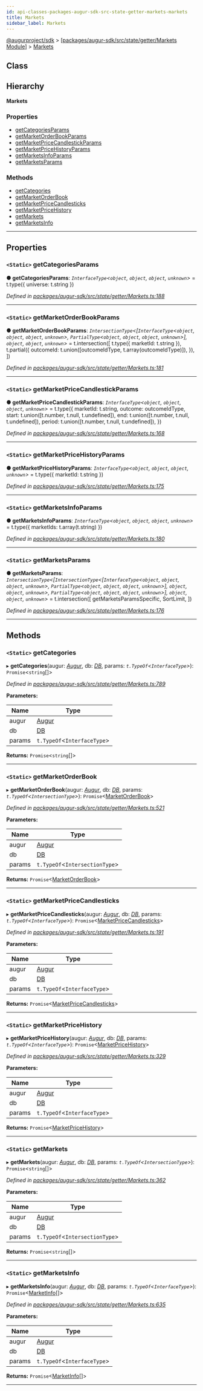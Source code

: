 ```yaml
---
id: api-classes-packages-augur-sdk-src-state-getter-markets-markets
title: Markets
sidebar_label: Markets
---
```


[@augurproject/sdk](api-readme.md) > [[packages/augur-sdk/src/state/getter/Markets Module]](api-modules-packages-augur-sdk-src-state-getter-markets-module.md) > [Markets](api-classes-packages-augur-sdk-src-state-getter-markets-markets.md)

## Class

## Hierarchy

**Markets**

### Properties

* [getCategoriesParams](api-classes-packages-augur-sdk-src-state-getter-markets-markets.md#getcategoriesparams)
* [getMarketOrderBookParams](api-classes-packages-augur-sdk-src-state-getter-markets-markets.md#getmarketorderbookparams)
* [getMarketPriceCandlestickParams](api-classes-packages-augur-sdk-src-state-getter-markets-markets.md#getmarketpricecandlestickparams)
* [getMarketPriceHistoryParams](api-classes-packages-augur-sdk-src-state-getter-markets-markets.md#getmarketpricehistoryparams)
* [getMarketsInfoParams](api-classes-packages-augur-sdk-src-state-getter-markets-markets.md#getmarketsinfoparams)
* [getMarketsParams](api-classes-packages-augur-sdk-src-state-getter-markets-markets.md#getmarketsparams)

### Methods

* [getCategories](api-classes-packages-augur-sdk-src-state-getter-markets-markets.md#getcategories)
* [getMarketOrderBook](api-classes-packages-augur-sdk-src-state-getter-markets-markets.md#getmarketorderbook)
* [getMarketPriceCandlesticks](api-classes-packages-augur-sdk-src-state-getter-markets-markets.md#getmarketpricecandlesticks)
* [getMarketPriceHistory](api-classes-packages-augur-sdk-src-state-getter-markets-markets.md#getmarketpricehistory)
* [getMarkets](api-classes-packages-augur-sdk-src-state-getter-markets-markets.md#getmarkets)
* [getMarketsInfo](api-classes-packages-augur-sdk-src-state-getter-markets-markets.md#getmarketsinfo)

---

## Properties

<a id="getcategoriesparams"></a>

### `<Static>` getCategoriesParams

**● getCategoriesParams**: *`InterfaceType`<`object`, `object`, `object`, `unknown`>* =  t.type({ universe: t.string })

*Defined in [packages/augur-sdk/src/state/getter/Markets.ts:188](https://github.com/AugurProject/augur/blob/a689f5d0f9/packages/augur-sdk/src/state/getter/Markets.ts#L188)*

___
<a id="getmarketorderbookparams"></a>

### `<Static>` getMarketOrderBookParams

**● getMarketOrderBookParams**: *`IntersectionType`<[`InterfaceType`<`object`, `object`, `object`, `unknown`>, `PartialType`<`object`, `object`, `object`, `unknown`>], `object`, `object`, `unknown`>* =  t.intersection([
    t.type({ marketId: t.string }),
    t.partial({
      outcomeId: t.union([outcomeIdType, t.array(outcomeIdType)]),
    }),
  ])

*Defined in [packages/augur-sdk/src/state/getter/Markets.ts:181](https://github.com/AugurProject/augur/blob/a689f5d0f9/packages/augur-sdk/src/state/getter/Markets.ts#L181)*

___
<a id="getmarketpricecandlestickparams"></a>

### `<Static>` getMarketPriceCandlestickParams

**● getMarketPriceCandlestickParams**: *`InterfaceType`<`object`, `object`, `object`, `unknown`>* =  t.type({
    marketId: t.string,
    outcome: outcomeIdType,
    start: t.union([t.number, t.null, t.undefined]),
    end: t.union([t.number, t.null, t.undefined]),
    period: t.union([t.number, t.null, t.undefined]),
  })

*Defined in [packages/augur-sdk/src/state/getter/Markets.ts:168](https://github.com/AugurProject/augur/blob/a689f5d0f9/packages/augur-sdk/src/state/getter/Markets.ts#L168)*

___
<a id="getmarketpricehistoryparams"></a>

### `<Static>` getMarketPriceHistoryParams

**● getMarketPriceHistoryParams**: *`InterfaceType`<`object`, `object`, `object`, `unknown`>* =  t.type({ marketId: t.string })

*Defined in [packages/augur-sdk/src/state/getter/Markets.ts:175](https://github.com/AugurProject/augur/blob/a689f5d0f9/packages/augur-sdk/src/state/getter/Markets.ts#L175)*

___
<a id="getmarketsinfoparams"></a>

### `<Static>` getMarketsInfoParams

**● getMarketsInfoParams**: *`InterfaceType`<`object`, `object`, `object`, `unknown`>* =  t.type({ marketIds: t.array(t.string) })

*Defined in [packages/augur-sdk/src/state/getter/Markets.ts:180](https://github.com/AugurProject/augur/blob/a689f5d0f9/packages/augur-sdk/src/state/getter/Markets.ts#L180)*

___
<a id="getmarketsparams"></a>

### `<Static>` getMarketsParams

**● getMarketsParams**: *`IntersectionType`<[`IntersectionType`<[`InterfaceType`<`object`, `object`, `object`, `unknown`>, `PartialType`<`object`, `object`, `object`, `unknown`>], `object`, `object`, `unknown`>, `PartialType`<`object`, `object`, `object`, `unknown`>], `object`, `object`, `unknown`>* =  t.intersection([
    getMarketsParamsSpecific,
    SortLimit,
  ])

*Defined in [packages/augur-sdk/src/state/getter/Markets.ts:176](https://github.com/AugurProject/augur/blob/a689f5d0f9/packages/augur-sdk/src/state/getter/Markets.ts#L176)*

___

## Methods

<a id="getcategories"></a>

### `<Static>` getCategories

▸ **getCategories**(augur: *[Augur](api-classes-packages-augur-sdk-src-augur-augur.md)*, db: *[DB](api-classes-packages-augur-sdk-src-state-db-db-db.md)*, params: *`t.TypeOf`<`InterfaceType`>*): `Promise`<`string`[]>

*Defined in [packages/augur-sdk/src/state/getter/Markets.ts:789](https://github.com/AugurProject/augur/blob/a689f5d0f9/packages/augur-sdk/src/state/getter/Markets.ts#L789)*

**Parameters:**

| Name | Type |
| ------ | ------ |
| augur | [Augur](api-classes-packages-augur-sdk-src-augur-augur.md) |
| db | [DB](api-classes-packages-augur-sdk-src-state-db-db-db.md) |
| params | `t.TypeOf`<`InterfaceType`> |

**Returns:** `Promise`<`string`[]>

___
<a id="getmarketorderbook"></a>

### `<Static>` getMarketOrderBook

▸ **getMarketOrderBook**(augur: *[Augur](api-classes-packages-augur-sdk-src-augur-augur.md)*, db: *[DB](api-classes-packages-augur-sdk-src-state-db-db-db.md)*, params: *`t.TypeOf`<`IntersectionType`>*): `Promise`<[MarketOrderBook](api-interfaces-packages-augur-sdk-src-state-getter-markets-marketorderbook.md)>

*Defined in [packages/augur-sdk/src/state/getter/Markets.ts:521](https://github.com/AugurProject/augur/blob/a689f5d0f9/packages/augur-sdk/src/state/getter/Markets.ts#L521)*

**Parameters:**

| Name | Type |
| ------ | ------ |
| augur | [Augur](api-classes-packages-augur-sdk-src-augur-augur.md) |
| db | [DB](api-classes-packages-augur-sdk-src-state-db-db-db.md) |
| params | `t.TypeOf`<`IntersectionType`> |

**Returns:** `Promise`<[MarketOrderBook](api-interfaces-packages-augur-sdk-src-state-getter-markets-marketorderbook.md)>

___
<a id="getmarketpricecandlesticks"></a>

### `<Static>` getMarketPriceCandlesticks

▸ **getMarketPriceCandlesticks**(augur: *[Augur](api-classes-packages-augur-sdk-src-augur-augur.md)*, db: *[DB](api-classes-packages-augur-sdk-src-state-db-db-db.md)*, params: *`t.TypeOf`<`InterfaceType`>*): `Promise`<[MarketPriceCandlesticks](api-interfaces-packages-augur-sdk-src-state-getter-markets-marketpricecandlesticks.md)>

*Defined in [packages/augur-sdk/src/state/getter/Markets.ts:191](https://github.com/AugurProject/augur/blob/a689f5d0f9/packages/augur-sdk/src/state/getter/Markets.ts#L191)*

**Parameters:**

| Name | Type |
| ------ | ------ |
| augur | [Augur](api-classes-packages-augur-sdk-src-augur-augur.md) |
| db | [DB](api-classes-packages-augur-sdk-src-state-db-db-db.md) |
| params | `t.TypeOf`<`InterfaceType`> |

**Returns:** `Promise`<[MarketPriceCandlesticks](api-interfaces-packages-augur-sdk-src-state-getter-markets-marketpricecandlesticks.md)>

___
<a id="getmarketpricehistory"></a>

### `<Static>` getMarketPriceHistory

▸ **getMarketPriceHistory**(augur: *[Augur](api-classes-packages-augur-sdk-src-augur-augur.md)*, db: *[DB](api-classes-packages-augur-sdk-src-state-db-db-db.md)*, params: *`t.TypeOf`<`InterfaceType`>*): `Promise`<[MarketPriceHistory](api-interfaces-packages-augur-sdk-src-state-getter-markets-marketpricehistory.md)>

*Defined in [packages/augur-sdk/src/state/getter/Markets.ts:329](https://github.com/AugurProject/augur/blob/a689f5d0f9/packages/augur-sdk/src/state/getter/Markets.ts#L329)*

**Parameters:**

| Name | Type |
| ------ | ------ |
| augur | [Augur](api-classes-packages-augur-sdk-src-augur-augur.md) |
| db | [DB](api-classes-packages-augur-sdk-src-state-db-db-db.md) |
| params | `t.TypeOf`<`InterfaceType`> |

**Returns:** `Promise`<[MarketPriceHistory](api-interfaces-packages-augur-sdk-src-state-getter-markets-marketpricehistory.md)>

___
<a id="getmarkets"></a>

### `<Static>` getMarkets

▸ **getMarkets**(augur: *[Augur](api-classes-packages-augur-sdk-src-augur-augur.md)*, db: *[DB](api-classes-packages-augur-sdk-src-state-db-db-db.md)*, params: *`t.TypeOf`<`IntersectionType`>*): `Promise`<`string`[]>

*Defined in [packages/augur-sdk/src/state/getter/Markets.ts:362](https://github.com/AugurProject/augur/blob/a689f5d0f9/packages/augur-sdk/src/state/getter/Markets.ts#L362)*

**Parameters:**

| Name | Type |
| ------ | ------ |
| augur | [Augur](api-classes-packages-augur-sdk-src-augur-augur.md) |
| db | [DB](api-classes-packages-augur-sdk-src-state-db-db-db.md) |
| params | `t.TypeOf`<`IntersectionType`> |

**Returns:** `Promise`<`string`[]>

___
<a id="getmarketsinfo"></a>

### `<Static>` getMarketsInfo

▸ **getMarketsInfo**(augur: *[Augur](api-classes-packages-augur-sdk-src-augur-augur.md)*, db: *[DB](api-classes-packages-augur-sdk-src-state-db-db-db.md)*, params: *`t.TypeOf`<`InterfaceType`>*): `Promise`<[MarketInfo](api-interfaces-packages-augur-sdk-src-state-getter-markets-marketinfo.md)[]>

*Defined in [packages/augur-sdk/src/state/getter/Markets.ts:635](https://github.com/AugurProject/augur/blob/a689f5d0f9/packages/augur-sdk/src/state/getter/Markets.ts#L635)*

**Parameters:**

| Name | Type |
| ------ | ------ |
| augur | [Augur](api-classes-packages-augur-sdk-src-augur-augur.md) |
| db | [DB](api-classes-packages-augur-sdk-src-state-db-db-db.md) |
| params | `t.TypeOf`<`InterfaceType`> |

**Returns:** `Promise`<[MarketInfo](api-interfaces-packages-augur-sdk-src-state-getter-markets-marketinfo.md)[]>

___


